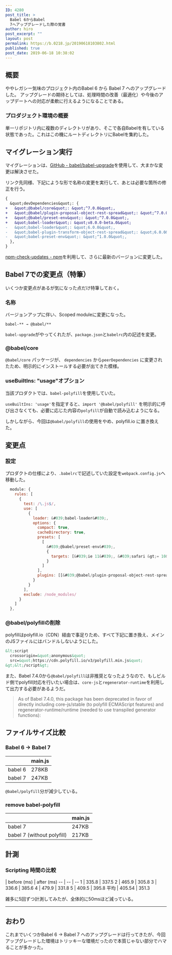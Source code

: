 ```yaml
---
ID: 4280
post_title: >
  Babel 6からBabel
  7へアップグレードした際の覚書
author: hiro
post_excerpt: ""
layout: post
permalink: https://b.0218.jp/20190618103802.html
published: true
post_date: 2019-06-18 10:38:02
---
```

## 概要
ややレガシー気味のプロジェクト内のBabel 6 から Babel 7 へのアップグレードした。
アップグレードの期待としては、処理時間の改善（最適化）や今後のアップデートへの対応が柔軟に行えるようになることである。

### プロダジェクト環境の概要
単一リポジトリ内に複数のディレクトリがあり、そこで各自Babelを有している状態であった。これはこの機にルートディレクトリにBabelを集約した。

## マイグレーション実行
マイグレーションは、[GitHub - babel/babel-upgrade](https://github.com/babel/babel-upgrade)を使用して、大まかな変更は解決させた。

リンク先同様、下記にような形で名称の変更を実行して、あとは必要な箇所の修正を行う。
```diff
{
  &quot;devDependencies&quot;: {
+   &quot;@babel/core&quot;: &quot;^7.0.0&quot;,
+   &quot;@babel/plugin-proposal-object-rest-spread&quot;: &quot;^7.0.0&quot;,
+   &quot;@babel/preset-env&quot;: &quot;^7.0.0&quot;,
+   &quot;babel-loader&quot;: &quot;v8.0.0-beta.0&quot;
-   &quot;babel-loader&quot;: &quot;6.0.0&quot;,
-   &quot;babel-plugin-transform-object-rest-spread&quot;: &quot;6.0.0&quot;,
-   &quot;babel-preset-env&quot;: &quot;^1.0.0&quot;,
  },
}
```

[npm-check-updates  -  npm](https://www.npmjs.com/package/npm-check-updates)を利用して、さらに最新のバージョンに変更した。

## Babel 7での変更点（特筆）
いくつか変更点があるが気になった点だけ特筆しておく。

### 名称
バージョンアップに伴い、Scoped moduleに変更になった。
```
babel-** → @babel/**
```

`babel-upgrade`がやってくれたが、`package.json`と`babelrc`内の記述を変更。

### @babel/core
`@babel/core` パッケージが、 `dependencies` から`peerDependencies` に変更されたため、明示的にインストールする必要が出てきた模様。

### useBuiltIns: "usage"オプション
当該プロダクトでは、`babel-polyfill`を使用していた。

`useBuiltIns: 'usage'`を指定すると、`import '@babel/polyfill'` を明示的に呼び出さなくても、必要に応じた内容の`polyfill`が自動で読み込むようになる。

しかしながら、今回は`@babel/polyfill`の使用をやめ、polyfill.io に置き換えた。

## 変更点
### 設定
プロダクトの仕様により、`.babelrc`で記述していた設定を`webpack.config.js`へ移動した。

```js
  module: {
    rules: [
      {
        test: /\.js$/,
        use: [
          {
            loader: &#039;babel-loader&#039;,
            options: {
              compact: true,
              cacheDirectory: true,
              presets: [
                [
                  &#039;@babel/preset-env&#039;,
                  {
                    targets: [&#039;ie 11&#039;, &#039;safari &gt;= 10&#039;, &#039;not dead&#039;]
                  }
                ]
              ],
              plugins: [[&#039;@babel/plugin-proposal-object-rest-spread&#039;], [&#039;@babel/plugin-transform-object-assign&#039;]]
            }
          }
        ],
        exclude: /node_modules/
      }
    ]
  },
```

### @babel/polyfillの削除
polyfillはpolyfill.io（CDN）経由で事足りため、すべて下記に置き換え、メインのJSファイルにはバンドルしないようにした。

```html
&lt;script
  crossorigin=&quot;anonymous&quot;
  src=&quot;https://cdn.polyfill.io/v3/polyfill.min.js&quot;
&gt;&lt;/script&gt;
```

また、Babel 7.4.0から`@babel/polyfill`は非推奨となったようなので、もしビルド側でpolyfill対応を行いたい場合は、`core-js`と`regenerator-runtime`を利用して出力する必要があるようだ。

> As of Babel 7.4.0, this package has been deprecated in favor of directly including core-js/stable (to polyfill ECMAScript features) and regenerator-runtime/runtime (needed to use transpiled generator functions):

## ファイルサイズ比較
### Babel 6 -> Babel 7

|  | main.js |
| -- | -- |
| babel 6 | 278KB |
| babel 7 | 247KB |

`@babel/polyfill`分が減少している。

### remove babel-polyfill

|  | main.js |
| -- | -- |
| babel 7 | 247KB |
| babel 7 (without polyfill) | 217KB |

## 計測
### Scripting 時間の比較

  | before (ms) | after (ms)
-- | -- | --
1 | 335.8 | 337.5
2 | 465.9 | 305.8
3 | 336.6 | 385.6
4 | 479.9 | 331.8
5 | 409.5 | 395.8
平均 | 405.54 | 351.3

雑多に5回ずつ計測してみたが、全体的に50msほど減っている。

---

## おわり
これまでいくつかBabel 6 → Babel 7 へのアップグレードは行ってきたが、今回アップグレードした環境はトリッキーな環境だったので本質じゃない部分でハマることが多かった。